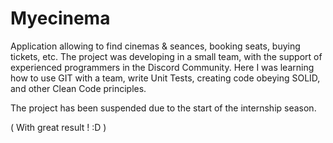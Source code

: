# Myecinema

Application allowing to find cinemas & seances, booking seats, buying
tickets, etc. The project was developing in a small team, with the support of experienced programmers in the Discord Community. 
Here I was learning how to use GIT with a team, write Unit Tests, creating code obeying SOLID, and other Clean Code principles. 

The project has been suspended due to the start of the internship season.

( With great result ! :D )
